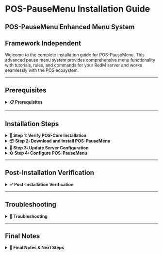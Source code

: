 # POS-PauseMenu Installation Guide

## POS-PauseMenu Enhanced Menu System

## Framework Independent

Welcome to the complete installation guide for POS-PauseMenu. This advanced pause menu system provides comprehensive menu functionality with tutorials, rules, and commands for your RedM server and works seamlessly with the POS ecosystem.

***

## Prerequisites
<details>

<summary><strong>📋 Prerequisites</strong></summary>

Before beginning the installation process, ensure you have:

* **POS-Core** properly installed and running (required)
* **Server access** with file modification permissions
* **Keymaster** access for script downloads
* **Recent server backup** (highly recommended)

{% hint style="danger" %}
**Critical Requirement**: POS-Core must be installed before POS-PauseMenu. POS-PauseMenu depends on POS-Core for core functionality.
{% endhint %}

</details>

***

## Installation Steps

<details>

<summary><strong>🚀 Step 1: Verify POS-Core Installation</strong></summary>

Before installing POS-PauseMenu, ensure POS-Core is properly installed:

1. Navigate to your `resources/[POS]/` folder
2. Verify that `POS-Core` folder exists
3. Check that POS-Core is running without errors in your server console

```
resources/
└── [POS]/
   └── POS-Core/        ← This must exist
```

{% hint style="warning" %}
**Important**: If POS-Core is not installed, please install it first before proceeding with POS-PauseMenu.
{% endhint %}

</details>

<details>

<summary><strong>📦 Step 2: Download and Install POS-PauseMenu</strong></summary>

Download and install the POS-PauseMenu script:

1. Access your **Keymaster** account
2. Download the **POS-PauseMenu** script
3. Extract the downloaded files
4. Place the `POS-PauseMenu` folder inside your `[POS]` directory

```
[POS]/
├── POS-Core/
└── POS-PauseMenu/      ← Add this folder
```

</details>

<details>

<summary><strong>🔧 Step 3: Update Server Configuration</strong></summary>

Configure your server.cfg with the proper load order:

1. Open your `server.cfg` file
2. **Add** `ensure POS-PauseMenu` after POS-Core:

```cfg
# POS Scripts
ensure POS-Core
ensure POS-PauseMenu     ← Add this line here
```

{% hint style="warning" %}
**Load Order is Critical:** Make sure POS-PauseMenu loads after POS-Core but can load before or after other POS scripts.
{% endhint %}

</details>

<details>

<summary><strong>⚙️ Step 4: Configure POS-PauseMenu</strong></summary>

Configure POS-PauseMenu to your liking:

1. Navigate to `resources/[POS]/POS-PauseMenu/shared/config.lua`
2. **Review** and **modify** the configuration settings as needed
3. **Configure** the following key settings:
   * **GuideCommand**: Command to open the guide menu
   * **PauseMenu**: Configure top and left menu items
   * **Guides**: Set up tutorial categories and content
   * **Menu Functions**: Define actions for each menu item
4. **Save** your changes

```lua
Config.GuideCommand = 'guide' -- Command to open the guide menu or false

Config.PauseMenu = {
    top = {
        [1] = {
            title = 'DISCONNECT',
            action = function() TOP1() end 
        },
        [2] = {
            title = 'SETTINGS',
            link = 'https://www.google.com/',
            action = function() TOP2() end
        },
        [3] = {
            title = 'MAP',
            action = function() TOP3() end
        },
    },
    left = {
        [1] = {
            title = 'TUTORIALS',
            action = function() LEFT1() end
        },
        [2] = {
            title = 'SERVER RULES',
            action = function() LEFT2() end
        },
        [3] = {
            title = 'COMMANDS',
            action = function() LEFT3() end
        },
    }
}
```

5. **Navigate** to `resources/[POS]/POS-PauseMenu/shared/configs/config.js`
6. **Configure** the language settings and images:

```javascript
TR = {
    LANG:'EN',
    EN: {
        PRESSTO: "PRESS",
        EXITMENU: "EXIT FROM MENU",
        TITLE: "PAUSE",
    },
    RO: {
        PRESSTO: "APASA",
        EXITMENU: "PENTRU A IESI DIN MENIU",
        TITLE: "PAUZA",
    }
}

BackgroundImage = 'assets/img/mask-group.png';
LogoImage = 'assets/img/dead-lands1-1.png'
```

{% hint style="info" %}
**Configuration**: Review all available options in both config files and adjust them to match your server's needs. This includes menu items, tutorial content, server rules, and language settings.
{% endhint %}

</details>

***

## Post-Installation Verification
<details>

<summary><strong>✅ Post-Installation Verification</strong></summary>

#### Testing Your Installation

1. **Start your server** and monitor the console for errors
2. **Join with a test character** and verify:
   * No console errors related to POS-PauseMenu
   * Pause menu opens correctly
   * Guide command works (if enabled)
   * Menu items function properly
   * Tutorial content displays correctly

#### Common Success Indicators

* ✅ No console errors related to POS-PauseMenu
* ✅ POS-Core integration messages appear in console
* ✅ Pause menu opens with custom content
* ✅ Guide command functions properly
* ✅ Menu navigation works smoothly
* ✅ Tutorial and rules content displays
* ✅ Server starts without POS-PauseMenu related errors

</details>

***

## Troubleshooting

<details>

<summary><strong>🔧 Troubleshooting</strong></summary>

#### Common Issues

**Console Errors About Load Order**

* Verify POS-PauseMenu is loaded after POS-Core
* Check that POS-Core is running without errors

**POS-Core Integration Issues**

* Ensure POS-Core is properly installed and running
* Check that POS-Core loads before POS-PauseMenu
* Verify POS-Core configuration is correct

**Pause Menu Not Opening**

* Check config.lua for proper menu configuration
* Verify client-side scripts are loading correctly
* Test with default pause menu functionality

**Guide Command Not Working**

* Verify GuideCommand is set correctly in config.lua
* Check that command permissions are working
* Test with different command names

**Menu Items Not Functioning**

* Check action functions in config.lua
* Verify menu item configurations
* Test individual menu actions

**Content Not Displaying**

* Check Guides configuration in config.lua
* Verify HTML content is properly formatted
* Test with different content types

**Language/Images Not Loading**

* Verify config.js file is properly configured
* Check that image paths are correct
* Test with different language settings

#### Getting Support

If you encounter issues not covered here:

1. **Check Console**: Look for specific error messages
2. **Verify Steps**: Ensure each installation step was completed
3. **Check POS-Core**: Ensure POS-Core is working properly
4. **Test Configuration**: Verify all config settings are correct
5. **Contact Support**: Reach out with console logs and specific error descriptions

</details>

***

## Final Notes 

<details>

<summary><strong>📝 Final Notes & Next Steps</strong></summary>

{% hint style="success" %}
**Installation Complete!**\
Your POS-PauseMenu enhanced menu system is now installed and ready for use.
{% endhint %}

#### Important Reminders

* POS-PauseMenu depends on POS-Core - ensure it's always running
* Keep your server backup safe for recovery purposes
* Monitor server performance after installation
* Regular backups are essential for server stability

#### Next Steps

* Configure menu items to match your server's needs
* Set up tutorial content for new players
* Configure server rules and commands
* Customize language settings and images
* Train your staff on the new pause menu system
* Review documentation for advanced configuration options

Your RedM server now has a comprehensive pause menu system that integrates seamlessly with the POS ecosystem!

</details>